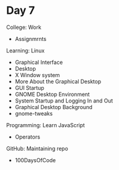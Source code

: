 # Day 7

College: Work
- Assignmrnts

Learning: Linux
- Graphical Interface
- Desktop
- X Window system
- More About the Graphical Desktop
- GUI Startup
- GNOME Desktop Environment
- System Startup and Logging In and Out
- Graphical Desktop Background
- gnome-tweaks

Programming: Learn JavaScript
- Operators

GitHub: Maintaining repo
- 100DaysOfCode